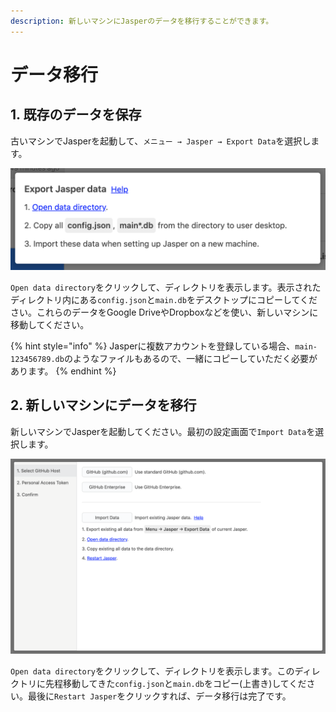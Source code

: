 ```yaml
---
description: 新しいマシンにJasperのデータを移行することができます。
---
```


# データ移行

## 1. 既存のデータを保存 <a id="export-data"></a>

古いマシンでJasperを起動して、`メニュー → Jasper → Export Data`を選択します。

![](../.gitbook/assets/04_export.png)

`Open data directory`をクリックして、ディレクトリを表示します。表示されたディレクトリ内にある`config.json`と`main.db`をデスクトップにコピーしてください。これらのデータをGoogle DriveやDropboxなどを使い、新しいマシンに移動してください。

{% hint style="info" %}
Jasperに複数アカウントを登録している場合、`main-123456789.db`のようなファイルもあるので、一緒にコピーしていただく必要があります。
{% endhint %}

## 2. 新しいマシンにデータを移行 <a id="import-data"></a>

新しいマシンでJasperを起動してください。最初の設定画面で`Import Data`を選択します。

![](../.gitbook/assets/03_import.png)

`Open data directory`をクリックして、ディレクトリを表示します。このディレクトリに先程移動してきた`config.json`と`main.db`をコピー\(上書き\)してください。最後に`Restart Jasper`をクリックすれば、データ移行は完了です。




